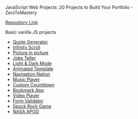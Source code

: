 JavaScript Web Projects: 20 Projects to Build Your Portfolio - ZeroToMastery

[Repository Link](https://github.com/connorjnel/20-js-projects-ztm)

Basic vanilla JS projects

- [Quote Generator](https://connorjnel.github.io/20-js-projects-ztm/quote-generator/)
- [Infinity Scroll](https://connorjnel.github.io/20-js-projects-ztm/infinity-scroll/)
- [Picture in picture](https://connorjnel.github.io/20-js-projects-ztm/picture-in-picture/)
- [Joke Teller](https://connorjnel.github.io/20-js-projects-ztm/joke-teller/)
- [Light & Dark Mode](https://connorjnel.github.io/20-js-projects-ztm/light-dark-mode/)
- [Animated Template](https://connorjnel.github.io/20-js-projects-ztm/animated-template/)
- [Navigation Nation](https://connorjnel.github.io/20-js-projects-ztm/navigation-nation/)
- [Music Player](https://connorjnel.github.io/20-js-projects-ztm/music-player/)
- [Custom Countdown](https://connorjnel.github.io/20-js-projects-ztm/custom-countdown/)
- [Bookmark App](https://connorjnel.github.io/20-js-projects-ztm/book-keeper/)
- [Video Player](https://connorjnel.github.io/20-js-projects-ztm/video-player/)
- [Form Validator](https://connorjnel.github.io/20-js-projects-ztm/form-validator/)
- [Spock Rock Game](https://connorjnel.github.io/20-js-projects-ztm/spock-rock-game/)
- [NASA APOD](https://connorjnel.github.io/20-js-projects-ztm/nasa-apod/)
